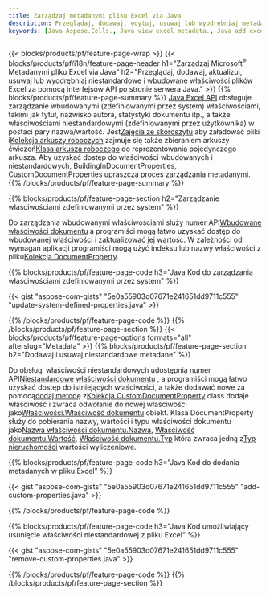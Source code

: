 ```yaml
---
title: Zarządzaj metadanymi pliku Excel via Java
description: Przeglądaj, dodawaj, edytuj, usuwaj lub wyodrębniaj metadane plików Excel za pomocą zaledwie kilku wierszy kodu Java
keywords: [Java Aspose.Cells., Java view excel metadata., Java add excel metadata., Java insert excel metadata., Java edit excel metadata., Java remove excel metadata., Java extract excel metadata., Java modify excel metadata]
---
```

{{< blocks/products/pf/feature-page-wrap >}}
{{< blocks/products/pf/i18n/feature-page-header h1="Zarządzaj Microsoft<sup>&reg;</sup> Metadanymi pliku Excel via Java" h2="Przeglądaj, dodawaj, aktualizuj, usuwaj lub wyodrębniaj niestandardowe i wbudowane właściwości plików Excel za pomocą interfejsów API po stronie serwera Java." >}}
{{% blocks/products/pf/feature-page-summary %}}
[Java Excel API](/cells/pl/java/) obsługuje zarządzanie wbudowanymi (zdefiniowanymi przez system) właściwościami, takimi jak tytuł, nazwisko autora, statystyki dokumentu itp., a także właściwościami niestandardowymi (zdefiniowanymi przez użytkownika) w postaci pary nazwa/wartość. Jest[Zajęcia ze skoroszytu](https://reference.aspose.com/cells/java/com.aspose.cells/Workbook) aby załadować pliki i[Kolekcja arkuszy roboczych](https://reference.aspose.com/cells/java/com.aspose.cells/WorksheetCollection) zajmuje się także zbieraniem arkuszy ćwiczeń[Klasa arkusza roboczego](https://reference.aspose.com/cells/java/com.aspose.cells/Worksheet) do reprezentowania pojedynczego arkusza. Aby uzyskać dostęp do właściwości wbudowanych i niestandardowych, BuildingInDocumentProperties, CustomDocumentProperties upraszcza proces zarządzania metadanymi.
{{% /blocks/products/pf/feature-page-summary %}}

{{% blocks/products/pf/feature-page-section h2="Zarządzanie właściwościami zdefiniowanymi przez system" %}}

 Do zarządzania wbudowanymi właściwościami służy numer API[Wbudowane właściwości dokumentu](https://reference.aspose.com/cells/java/com.aspose.cells/worksheetcollection#BuiltInDocumentProperties) a programiści mogą łatwo uzyskać dostęp do wbudowanej właściwości i zaktualizować jej wartość. W zależności od wymagań aplikacji programiści mogą użyć indeksu lub nazwy właściwości z pliku[Kolekcja DocumentProperty](https://reference.aspose.com/cells/java/com.aspose.cells/DocumentPropertyCollection). 

{{% blocks/products/pf/feature-page-code h3="Java Kod do zarządzania właściwościami zdefiniowanymi przez system" %}}

{{< gist "aspose-com-gists" "5e0a55903d07671e241651dd9711c555" "update-system-defined-properties.java" >}}

{{% /blocks/products/pf/feature-page-code %}}
{{% /blocks/products/pf/feature-page-section %}}
{{< blocks/products/pf/feature-page-options formats="all" afterslug="Metadata" >}}
{{% blocks/products/pf/feature-page-section h2="Dodawaj i usuwaj niestandardowe metadane" %}}

Do obsługi właściwości niestandardowych udostępnia numer API[Niestandardowe właściwości dokumentu](https://reference.aspose.com/cells/java/com.aspose.cells/worksheetcollection#CustomDocumentProperties) , a programiści mogą łatwo uzyskać dostęp do istniejących właściwości, a także dodawać nowe za pomocą[dodaj metodę](https://reference.aspose.com/cells/java/com.aspose.cells/customdocumentpropertycollection#add(java.lang.String,%20boolean) ) z[Kolekcja CustomDocumentProperty](https://reference.aspose.com/cells/java/com.aspose.cells/CustomDocumentPropertyCollection) class dodaje właściwość i zwraca odwołanie do nowej właściwości jako[Właściwości.Właściwość dokumentu](https://reference.aspose.com/cells/java/com.aspose.cells/DocumentProperty) obiekt. Klasa DocumentProperty służy do pobierania nazwy, wartości i typu właściwości dokumentu jako[Nazwa właściwości dokumentu.Nazwa](https://reference.aspose.com/cells/java/com.aspose.cells/documentproperty#Name), [Właściwość dokumentu.Wartość](https://reference.aspose.com/cells/java/com.aspose.cells/documentproperty#Value),  [Właściwość dokumentu.Typ](https://reference.aspose.com/cells/java/com.aspose.cells/documentproperty#Type) która zwraca jedną z[Typ nieruchomości](https://reference.aspose.com/cells/java/com.aspose.cells/PropertyType) wartości wyliczeniowe.
 
{{% blocks/products/pf/feature-page-code h3="Java Kod do dodania metadanych w pliku Excel" %}}

{{< gist "aspose-com-gists" "5e0a55903d07671e241651dd9711c555" "add-custom-properties.java" >}}

{{% /blocks/products/pf/feature-page-code %}}


{{% blocks/products/pf/feature-page-code h3="Java Kod umożliwiający usunięcie właściwości niestandardowej z pliku Excel" %}}

{{< gist "aspose-com-gists" "5e0a55903d07671e241651dd9711c555" "remove-custom-properties.java" >}}

{{% /blocks/products/pf/feature-page-code %}}
{{% /blocks/products/pf/feature-page-section %}}

